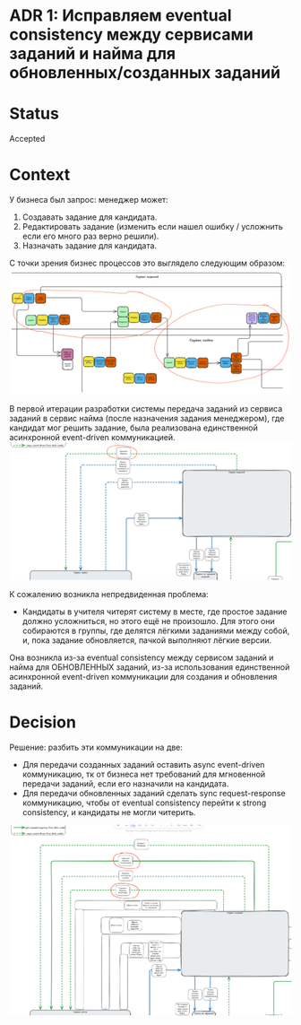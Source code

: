 # ADR 1: Исправляем eventual consistency между сервисами заданий и найма для обновленных/созданных заданий

# Status
Accepted

# Context
У бизнеса был запрос: менеджер может:

1. Создавать задание для кандидата.
2. Редактировать задание (изменить если нашел ошибку / усложнить если его много раз верно решили).
3. Назначать задание для кандидата.

С точки зрения бизнес процессов это выглядело следующим образом:
![image](./assets/es.png)

В первой итерации разработки системы передача заданий из сервиса заданий в сервис найма (после назначения задания менеджером),
где кандидат мог решить задание, была реализована единственной асинхронной event-driven коммуникацией.
![image](./assets/comm.png)


К сожалению возникла непредвиденная проблема:

* Кандидаты в учителя читерят систему в месте, где простое задание должно усложниться, но этого ещё не произошло. Для этого они собираются в группы, где делятся лёгкими заданиями между собой, и, пока задание обновляется, пачкой выполняют лёгкие версии.

Она возникла из-за eventual consistency между сервисом заданий и найма для ОБНОВЛЕННЫХ заданий, из-за
использования единственной асинхронной event-driven коммуникации для создания и обновления заданий.

# Decision
Решение: разбить эти коммуникации на две:

* Для передачи созданных заданий оставить async event-driven коммуникацию, тк от бизнеса нет требований
для мгновенной передачи заданий, если его назначили на кандидата.
* Для передачи обновленных заданий сделать sync request-response коммуникацию, чтобы от eventual consistency
перейти к strong consistency, и кандидаты не могли читерить.

![image](./assets/updated-comm.png)

